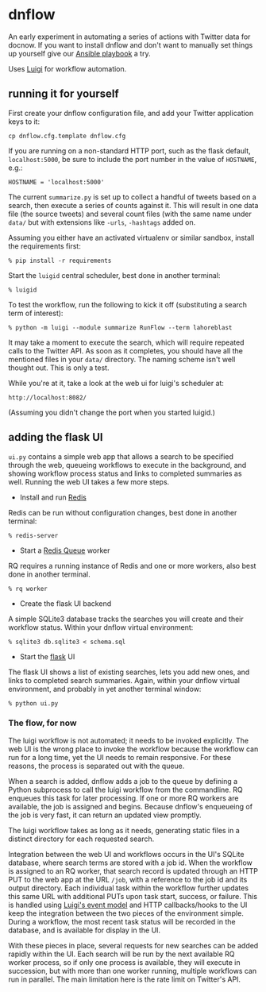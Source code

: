 # dnflow

An early experiment in automating a series of actions with Twitter
data for docnow. If you want to install dnflow and don't want to manually 
set things up yourself give our 
[Ansible playbook](https://github.com/docnow/dnflow-ansible) a try.

Uses [Luigi](http://luigi.readthedocs.org/) for workflow automation.


## running it for yourself

First create your dnflow configuration file, and add your Twitter application
keys to it:

    cp dnflow.cfg.template dnflow.cfg

If you are running on a non-standard HTTP port, such as the flask default,
`localhost:5000`, be sure to include the port number in the value of
`HOSTNAME`, e.g.:

    HOSTNAME = 'localhost:5000'

The current `summarize.py` is set up to collect a handful of tweets
based on a search, then execute a series of counts against it.  This
will result in one data file (the source tweets) and several count
files (with the same name under `data/` but with extensions like
`-urls`, `-hashtags` added on.

Assuming you either have an activated virtualenv or similar sandbox,
install the requirements first:
```
% pip install -r requirements
```

Start the `luigid` central scheduler, best done in another terminal:
```
% luigid
```

To test the workflow, run the following to kick it off (substituting a
search term of interest):
```
% python -m luigi --module summarize RunFlow --term lahoreblast
```

It may take a moment to execute the search, which will require repeated
calls to the Twitter API.  As soon as it completes, you should have all
the mentioned files in your `data/` directory.  The naming scheme isn't
well thought out.  This is only a test.

While you're at it, take a look at the web ui for luigi's scheduler at:

    http://localhost:8082/

(Assuming you didn't change the port when you started luigid.)


## adding the flask UI

`ui.py` contains a simple web app that allows a search to be specified
through the web, queueing workflows to execute in the background, and
showing workflow process status and links to completed summaries as well.
Running the web UI takes a few more steps.

 * Install and run [Redis](http://redis.io/)

Redis can be run without configuration changes, best done in another
terminal:

```
% redis-server
```

 * Start a [Redis Queue](http://python-rq.org/) worker

RQ requires a running instance of Redis and one or more workers, also
best done in another terminal.

```
% rq worker
```

 * Create the flask UI backend

A simple SQLite3 database tracks the searches you will create and their
workflow status.  Within your dnflow virtual environment:

```
% sqlite3 db.sqlite3 < schema.sql
```

 * Start the [flask](http://flask.pocoo.org/) UI

The flask UI shows a list of existing searches, lets you add new ones,
and links to completed search summaries.  Again, within your dnflow
virtual environment, and probably in yet another terminal window:

```
% python ui.py
```


### The flow, for now

The luigi workflow is not automated; it needs to be invoked explicitly.
The web UI is the wrong place to invoke the workflow because the
workflow can run for a long time, yet the UI needs to remain
responsive.  For these reasons, the process is separated out with
the queue.

When a search is added, dnflow adds a job to the queue by defining
a Python subprocess to call the luigi workflow from the commandline.
RQ enqueues this task for later processing.  If one or more RQ
workers are available, the job is assigned and begins.  Because
dnflow's enqueueing of the job is very fast, it can return an updated
view promptly.

The luigi workflow takes as long as it needs, generating static files
in a distinct directory for each requested search.

Integration between the web UI and workflows occurs in the UI's
SQLite database, where search terms are stored with a job id.  When
the workflow is assigned to an RQ worker, that search record is
updated through an HTTP PUT to the web app at the URL `/job`, with
a reference to the job id and its output directory.  Each individual
task within the workflow further updates this same URL with additional
PUTs upon task start, success, or failure.  This is handled using
[Luigi's event
model](http://luigi.readthedocs.io/en/stable/api/luigi.event.html) and
HTTP callbacks/hooks to the UI keep the integration between the two
pieces of the environment simple.  During a workflow, the most recent
task status will be recorded in the database, and is available for
display in the UI.

With these pieces in place, several requests for new searches can
be added rapidly within the UI.  Each search will be run by the
next available RQ worker process, so if only one process is available,
they will execute in succession, but with more than one worker running,
multiple workflows can run in parallel.  The main limitation here
is the rate limit on Twitter's API.
